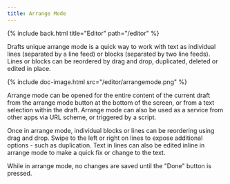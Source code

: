 ```yaml
---
title: Arrange Mode
---
```


{% include back.html title="Editor" path="/editor" %}

Drafts unique arrange mode is a quick way to work with text as individual lines (separated by a line feed) or blocks (separated by two line feeds). Lines or blocks can be reordered by drag and drop, duplicated, deleted or edited in place.

{% include doc-image.html src="/editor/arrangemode.png" %}

Arrange mode can be opened for the entire content of the current draft from the arrange mode button at the bottom of the screen, or from a text selection within the draft. Arrange mode can also be used as a service from other apps via URL scheme, or triggered by a script.

Once in arrange mode, individual blocks or lines can be reordering using drag and drop. Swipe to the left or right on lines to expose additional options - such as duplication. Text in lines can also be edited inline in arrange mode to make a quick fix or change to the text.

While in arrange mode, no changes are saved until the "Done" button is pressed.
